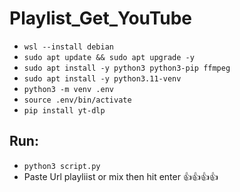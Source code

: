 # Playlist_Get_YouTube

- ```wsl --install debian```
- ```sudo apt update && sudo apt upgrade -y```
- ```sudo apt install -y python3 python3-pip ffmpeg```
- ```sudo apt install -y python3.11-venv```
- ```python3 -m venv .env```
- ```source .env/bin/activate```
- ```pip install yt-dlp```
## Run:
- ```python3 script.py```
- Paste Url playliist or mix then hit enter
  👍👍👍👍
